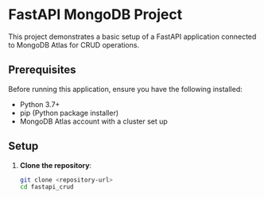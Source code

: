 # FastAPI MongoDB Project

This project demonstrates a basic setup of a FastAPI application connected to MongoDB Atlas for CRUD operations.

## Prerequisites

Before running this application, ensure you have the following installed:

- Python 3.7+
- pip (Python package installer)
- MongoDB Atlas account with a cluster set up

## Setup

1. **Clone the repository**:

   ```bash
   git clone <repository-url>
   cd fastapi_crud
